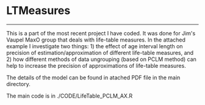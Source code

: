 # LTMeasures
___________________________

This is a part of the most recent project I have coded. It was done for Jim's Vaupel MaxO group that deals with life-table measures. In the attached example I investigate two things: 1) the effect of age interval length on precision of estimation/approximation of different life-table measures, and 2) how different methods of data ungrouping (based on PCLM method) can help to increase the precision of approximations of life-table measures.

The details of the model can be found in atached PDF file in the main directory.

The main code is in ./CODE/LifeTable_PCLM_AX.R
